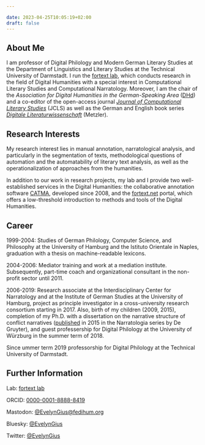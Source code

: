```yaml
---

date: 2023-04-25T10:05:19+02:00
draft: false
---
```


## About Me

I am professor of Digital Philology and Modern German Literary Studies at the Department of Linguistics and Literary Studies at the Technical University of Darmstadt. I run the [fortext lab](https://fortext.org), which conducts research in the field of Digital Humanities with a special interest in Computational Literary Studies and Computational Narratology. Moreover, I am the chair of the *Association for Digital Humanities in the German-Speaking Area* ([DHd](https://dig-hum.de)) and a co-editor of the open-access journal [*Journal of Computational Literary Studies*](https://jcls.io) (JCLS) as well as the German and English book series [*Digitale Literaturwissenschaft*](https://www.springer.com/series/16777) (Metzler). 

## Research Interests

My research interest lies in manual annotation, narratological analysis, and particularly in the segmentation of texts, methodological questions of automation and the automatability of literary text analysis, as well as the operationalization of approaches from the humanities.

In addition to our work in research projects, my lab and I provide two well-established services in the Digital Humanities: the collaborative annotation software [CATMA](https://catme.de/), developed since 2008, and the [fortext.net](https://fortext.net) portal, which offers a low-threshold introduction to methods and tools of the Digital Humanities.



## Career


1999-2004: Studies of German Philology, Computer Science, and Philosophy at the University of Hamburg and the Istituto Orientale in Naples, graduation with a thesis on machine-readable lexicons.

2004-2006: Mediator training and work at a mediation institute. Subsequently, part-time coach and organizational consultant in the non-profit sector until 2011.

2006-2019: Research associate at the Interdisciplinary Center for Narratology and at the Institute of German Studies at the University of Hamburg, project as principle investigator in a cross-university research consortium starting in 2017. Also, birth of my children (2009, 2015), completion of my Ph.D. with a dissertation on the narrative structure of conflict narratives ([published]( https://doi.org/10.1515/9783110422405) in 2015 in the Narratologia series by De Gruyter), and guest professership for Digital Philology at the University of Würzburg in the summer term of 2018.

Since ummer term 2019 professorship for Digital Philology at the Technical University of Darmstadt.


## Further Information 
Lab: [fortext lab](https://fortext.org)

ORCID: [0000-0001-8888-8419](http://orcid.org/0000-0001-8888-8419)

Mastodon: [@EvelynGius@fedihum.org](https://fedihum.org/@EvelynGius)

Bluesky: [@EvelynGius](https://bsky.app/profile/evelyngius.bsky.social)

Twitter: [@EvelynGius](https://twitter.com/EvelynGius)


